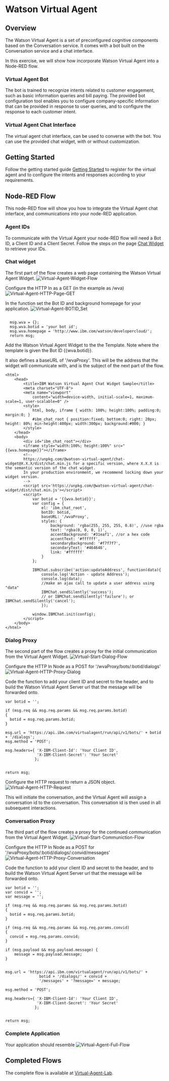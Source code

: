 # Watson Virtual Agent

## Overview
The Watson Virtual Agent is a set of preconfigured cognitive components based on the Conversation service. It comes with a bot built on the Conversation service and a chat interface.

In this exercise, we will show how incorporate Watson Virtual Agent into a Node-RED flow.

### Virtual Agent Bot
The bot is trained to recognize intents related to customer engagement, such as basic information queries and bill paying. The provided bot configuration tool enables you to configure company-specific information that can be provided in response to user queries, and to configure the response to each customer intent.

### Virtual Agent Chat Interface
The virtual agent chat interface, can be used to converse with the bot. You can use the provided chat widget, with or without customization.

## Getting Started
Follow the getting started guide [Getting Started](
https://www.ibm.com/watson/developercloud/doc/virtual-agent/wva_getstart.shtml) to register for the virtual agent and to configure the intents and responses according to your requirements.

## Node-RED Flow
This node-RED flow will show you how to integrate the Virtual Agent chat interface, and communications into your node-RED application.

### Agent IDs
To communicate with the Virtual Agent your node-RED flow will need a Bot ID, a Client ID and a Client Secret. Follow the steps on the page [Chat Widget](https://github.com/watson-virtual-agents/chat-widget) to retrieve your IDs.

### Chat widget
The first part of the flow creates a web page containing the Watson Virtual Agent Widget.
![Virtual-Agent-Widget-Flow](images/virtual_agent_widget_flow.png)

Configure the HTTP In as a GET (in the example as /wva)
![Virtual-Agent-HTTP-Page-GET](images/virtual_agent_page_get.png)

In the function set the Bot ID and background homepage for your application.
![Virtual-Agent-BOTID_Set](images/virtual_agent_function_botid.png)


````

  msg.wva = {};
  msg.wva.botid = 'your bot id';
  msg.wva.homepage = 'http://www.ibm.com/watson/developercloud/';
  return msg;

````

Add the Watson Virtual Agent Widget to the the Template. Note where the template is given the Bot ID {{wva.botid}}.

It also defines a baseURL of '/wvaProxy'. This will be the address that the widget will communicate with, and is the subject of the next part of the flow.

````
<html>
    <head>
        <title>IBM Watson Virtual Agent Chat Widget Sample</title>
        <meta charset="UTF-8">
        <meta name="viewport"
            content="width=device-width, initial-scale=1, maximum-scale=1, user-scalable=0" />
        <style>
            html, body, iframe { width: 100%; height:100%; padding:0; margin:0; }
            #ibm_chat_root { position:fixed; bottom:0; right: 20px; height: 80%; min-height:400px; width:300px; background:#000; }
        </style>
    </head>
    <body>
        <div id="ibm_chat_root"></div>
        <iframe style="width:100%; height:100%" src="{{wva.homepage}}"></iframe>
        <!--
        https://unpkg.com/@watson-virtual-agent/chat-widget@X.X.X/dist/chat.min.js for a specific version, where X.X.X is the semantic version of the chat widget.
        In your production environment, we recommend locking down your widget version.
        -->
        <script src='https://unpkg.com/@watson-virtual-agent/chat-widget/dist/chat.min.js'></script>
        <script>
            var botid = '{{wva.botid}}';
            var config = {
                el: 'ibm_chat_root',
                botID: botid,
                baseURL: '/wvaProxy',
                styles: {
                    background: 'rgba(255, 255, 255, 0.8)', //use rgba
                    text: 'rgba(0, 0, 0, 1)',
                    accentBackground: '#31eaf1', //or a hex code
                    accentText: '#ffffff',
                    secondaryBackground: '#f7f7f7',
                    secondaryText: '#464646',
                    link: '#ffffff'
                }
            };

            IBMChat.subscribe('action:updateAddress', function(data){
                console.log('Action - update Address');
                console.log(data);
                //make an ajax call to update a user address using "data"
                IBMChat.sendSilently('success');
                // or IBMChat.sendSilently('failure'); or IBMChat.sendSilently('cancel');
                });

            window.IBMChat.init(config);
        </script>
    </body>
</html>

````

### Dialog Proxy
The second part of the flow creates a proxy for the initial communication from the Virtual Agent Widget.
![Virtual-Start-Dialog-Flow](images/virtual_agent_start_dialog_flow.png)

Configure the HTTP In Node as a POST for '/wvaProxy/bots/:botid/dialogs'
![Virtual-Agent-HTTP-Proxy-Dialog](images/virtual_agent_httpin_post_one.png)

Code the function to add your client ID and secret to the header, and to build the Watson Virtual Agent Server url that the message will be forwarded onto.

````
var botid = '';

if (msg.req && msg.req.params && msg.req.params.botid)
{
  botid = msg.req.params.botid;  
}

msg.url = 'https://api.ibm.com/virtualagent/run/api/v1/bots/' + botid + '/dialogs';
msg.method = 'POST';

msg.headers={ 'X-IBM-Client-Id': 'Your Client ID',
              'X-IBM-Client-Secret': 'Your Secret'
             };


return msg;
````

Configure the HTTP request to return a JSON object.
![Virtual-Agent-HTTP-Request](images/virtual_agent_http_request.png)


This will initiate the conversation, and the Virtual Agent will assign a conversation id to the conversation. This conversation id is then used in all subsequent interactions.

### Conversation Proxy
The third part of the flow creates a proxy for the continued communication from the Virtual Agent Widget.
![Virtual-Start-Communiction-Flow](images/virtual_agent_continue_dialog_flow.png)

Configure the HTTP In Node as a POST for '/wvaProxy/bots/:botid/dialogs/:convid/messages'
![Virtual-Agent-HTTP-Proxy-Conversation](images/virtual_agent_httpin_post_two.png)

Code the function to add your client ID and secret to the header, and to build the Watson Virtual Agent Server url that the message will be forwarded onto.

````
var botid = '';
var convid = '';
var message = '';

if (msg.req && msg.req.params && msg.req.params.botid)
{
  botid = msg.req.params.botid;  
}

if (msg.req && msg.req.params && msg.req.params.convid)
{
  convid = msg.req.params.convid;  
}

if (msg.payload && msg.payload.message) {
    message = msg.payload.message;
}


msg.url = 'https://api.ibm.com/virtualagent/run/api/v1/bots/' +
               botid + '/dialogs/' + convid +
               '/messages' + '?message=' + message;

msg.method = 'POST';

msg.headers={ 'X-IBM-Client-Id': 'Your Client ID',
              'X-IBM-Client-Secret': 'Your Secret'
             };


return msg;

````

### Complete Application
Your application should resemble
![Virtual-Agent-Full-Flow](images/virtual_agent_full_flow.png)


## Completed Flows
The complete flow is available at [Virtual-Agent-Lab](virtual_agent_lab.json).

